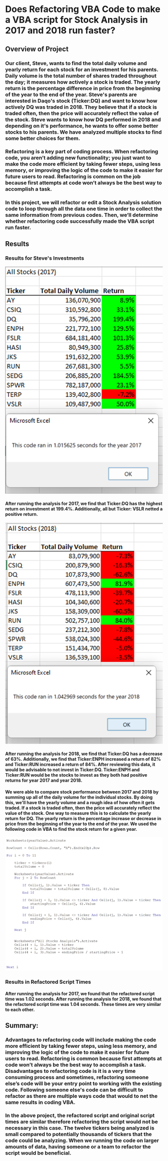 # Does Refactoring VBA Code to make a VBA script for Stock Analysis in 2017 and 2018 run faster?

## Overview of Project

### Our client, Steve, wants to find the total daily volume and yearly return for each stock for an investment for his parents. Daily volume is the total number of shares traded throughout the day; it measures how actively a stock is traded. The yearly return is the percentage difference in price from the beginning of the year to the end of the year. Steve's parents are interested in Daqo's stock (Ticker:DQ) and want to know how actively DQ was traded in 2018. They believe that if a stock is traded often, then the price will accurately reflect the value of the stock. Steve wants to know how DQ performed in 2018 and depending on it's performance, he wants to offer some better stocks to his parents. We have analyzed multiple stocks to find some better choices for them. 

### Refactoring is a key part of coding process. When refactoring code, you aren’t adding new functionality; you just want to make the code more efficient by taking fewer steps, using less memory, or improving the logic of the code to make it easier for future users to read. Refactoring is common on the job because first attempts at code won’t always be the best way to accomplish a task. 

### In this project, we will refactor or edit a Stock Analysis solution code to loop through all the data one time in order to collect the same information from previous codes. Then, we’ll determine whether refactoring code successfully made the VBA script run faster. 

## Results

### Results for Steve's Investments

![Stock Analysis for 2017 and Refactoring time](/VBA_Challenge_2017.png)
#### After running the analysis for 2017, we find that Ticker:DQ has the highest return on investment at 199.4%. Additionally, all but Ticker: VSLR netted a positive return. 

![Stock Analysis for 2018 and Refactoring time](/VBA_Challenge_2018.png)
#### After running the analysis for 2018, we find that Ticker:DQ has a decrease of 63%. Additionally, we find that Ticker:ENPH increased a return of 82% and Ticker:RUN increased a return of 84%. After reviewing this data, it would be advisable to not invest in Ticker:DQ. Ticker:ENPH and Ticker:RUN would be the stocks to invest as they both had positive returns for year 2017 and year 2018.

#### We were able to compare stock performance between 2017 and 2018 by summing up all of the daily volume for the individual stocks. By doing this, we'll have the yearly volume and a rough idea of how often it gets traded. If a stock is traded often, then the price will accurately reflect the value of the stock. One way to measure this is to calculate the yearly return for DQ. The yearly return is the percentage increase or decrease in price from the beginning of the year to the end of the year. We used the following code in VBA to find the stock return for a given year.

![VBA Code for finding return](VBA_Code.png)

### Results in Refactored Script Times

#### After running the analysis for 2017, we found that the refactored script time was 1.02 seconds. After running the analysis for 2018, we found that the refactored script time was 1.04 seconds. These times are very similar to each other. 

## Summary: 

### Advantages to refactoring code will include making the code more efficient by taking fewer steps, using less memory, and improving the logic of the code to make it easier for future users to read. Refactoring is common because first attempts at code won’t always be the best way to accomplish a task. Disadvantages to refactoring code is it is a very time consuming process and sometimes, refactoring someone else’s code will be your entry point to working with the existing code. Following someone else's code can be difficult to refactor as there are multiple ways code that would to net the same results in coding VBA. 

### In the above project, the refactored script and original script times are similar therefore refactoring the script would not be necessary in this case. The twelve tickers being analyzed is small compared to potentially thousands of tickers that the code could be analyzing. When we running the code on larger amounts of data, having someone or a team to refactor the script would be beneficial. 

